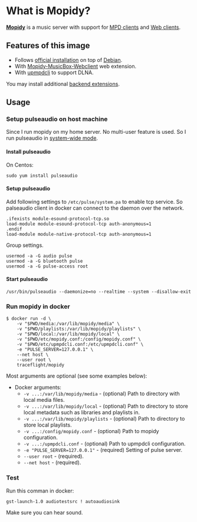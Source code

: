 
What is Mopidy?
===============

[**Mopidy**](https://www.mopidy.com/) is a music server with support for [MPD clients](https://docs.mopidy.com/en/latest/clients/#mpd-clients) and [Web clients](https://docs.mopidy.com/en/latest/clients/#web-clients).

Features of this image
----------------------

  * Follows [official installation](https://docs.mopidy.com/en/latest/installation/debian/) on top of [Debian](https://registry.hub.docker.com/_/debian/).
  * With [Mopidy-MusicBox-Webclient](https://mopidy.com/ext/musicbox-webclient/) web extension.
  * With [upmpdcli](https://www.lesbonscomptes.com/upmpdcli/) to support DLNA.

You may install additional [backend extensions](https://docs.mopidy.com/en/latest/ext/backends/).


Usage
-----

### Setup pulseaudio on host machine

Since I run mopidy on my home server. No multi-user feature is used. So I run pulseaudio in [system-wide mode](https://www.freedesktop.org/wiki/Software/PulseAudio/Documentation/User/SystemWide/). 

#### Install pulseaudio

On Centos:

```
sudo yum install pulseaudio
```

#### Setup pulseaudio

Add following settings to `/etc/pulse/system.pa` to enable tcp service. So palseaudio client in docker can connect to the daemon over the network.

```
.ifexists module-esound-protocol-tcp.so
load-module module-esound-protocol-tcp auth-anonymous=1
.endif
load-module module-native-protocol-tcp auth-anonymous=1
```

Group settings. 

```
usermod -a -G audio pulse
usermod -a -G bluetooth pulse
usermod -a -G pulse-access root 
```

#### Start pulseaudio

```
/usr/bin/pulseaudio --daemonize=no --realtime --system --disallow-exit
```

### Run mopidy in docker

    $ docker run -d \
        -v "$PWD/media:/var/lib/mopidy/media" \
        -v "$PWD/playlists:/var/lib/mopidy/playlists" \
        -v "$PWD/local:/var/lib/mopidy/local" \
        -v "$PWD/etc/mopidy.conf:/config/mopidy.conf" \
        -v "$PWD/etc/upmpdcli.conf:/etc/upmpdcli.conf" \
        -e "PULSE_SERVER=127.0.0.1" \
        --net host \
        --user root \
        traceflight/mopidy

Most arguments are optional (see some examples below):

  * Docker arguments:
      * `-v ...:/var/lib/mopidy/media` - (optional) Path to directory with local media files.
      * `-v ...:/var/lib/mopidy/local` - (optional) Path to directory to store local metadata such as libraries and playlists in.
      * `-v ...:/var/lib/mopidy/playlists` - (optional) Path to directory to store local playlists.
      * `-v ...:/config/mopidy.conf` - (optional) Path to mopidy configuration.
      * `-v ...:/upmpdcli.conf` - (optional) Path to upmpdcli configuration.
      * `-e "PULSE_SERVER=127.0.0.1"` - (required) Setting of pulse server.
      * `--user root` - (required).
      * `--net host` - (required).

### Test

Run this comman in docker:

```
gst-launch-1.0 audiotestsrc ! autoaudiosink
```

Make sure you can hear sound.
